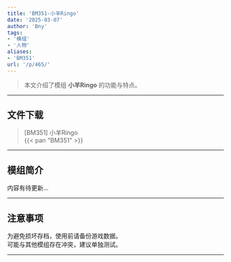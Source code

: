```yaml
---
title: 'BM351-小羊Ringo'
date: '2025-03-07'
author: 'Bny'
tags:
- '模组'
- '人物'
aliases:
- 'BM351'
url: '/p/465/'
---
```


> 本文介绍了模组 **小羊Ringo** 的功能与特点。

---

## 文件下载

> [BM351] 小羊Ringo  
{{< pan "BM351" >}}  

---

## 模组简介

>  
内容有待更新...  

---

## 注意事项

>  
为避免损坏存档，使用前请备份游戏数据。  
可能与其他模组存在冲突，建议单独测试。  

---

